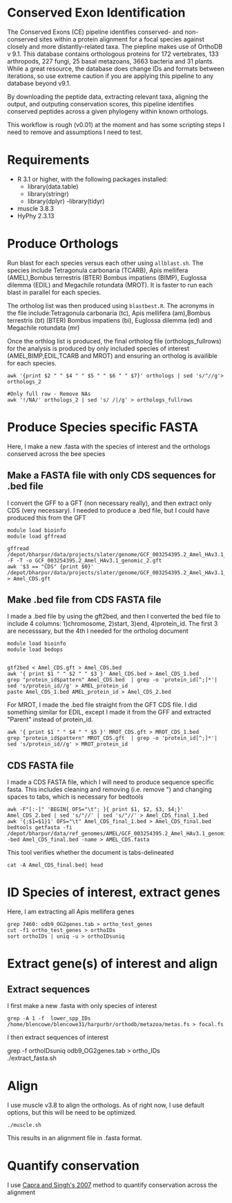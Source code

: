 # Conserved Exon Identification

The Conserved Exons (CE) pipeline identifies conserved- and non-conserved sites within a protein alignment for a focal species against closely and more distantly-related taxa. The piepline makes use of OrthoDB v 9.1. This database contains orthologous proteins for 172 vertebrates, 133 arthropods, 227 fungi, 25 basal metazoans, 3663 bacteria and 31 plants. While a great resource, the database does change IDs and formats between iterations, so use extreme caution if you are applying this pipeline to any database beyond v9.1.

By downloading the peptide data, extracting relevant taxa, aligning the output, and outputing conservation scores, this pipeline identifies conserved peptides across a given phylogeny within known orthologs.

This workflow is rough (v0.01) at the moment and has some scripting steps I need to remove and assumptions I need to test.

# Requirements
- R 3.1 or higher, with the following packages installed:
  - library(data.table)
  - library(stringr)
  - library(dplyr)
  -library(tidyr)
- muscle 3.8.3
- HyPhy 2.3.13


# Produce Orthologs
Run blast for each species versus each other using ``` allblast.sh ```. The species include Tetragonula carbonaria (TCARB), Apis mellifera (AMEL),Bombus terrestris (BTER) Bombus impatiens (BIMP), Euglossa dilemma (EDIL) and Megachile rotundata (MROT). It is faster to run each blast in parallel for each species. 

The ortholog list was then produced using ``` blastbest.R ```. The acronyms in the file include:Tetragonula carbonaria (tc), Apis mellifera (am),Bombus terrestris (bt) (BTER) Bombus impatiens (bi), Euglossa dilemma (ed) and Megachile rotundata (mr)

Once the orthlog list is produced, the final ortholog file (orthologs_fullrows) for the analysis is produced by only included species of interest (AMEL,BIMP,EDIL,TCARB and MROT) and ensuring an ortholog is availible for each species.

 ```
awk '{print $2 " " $4 " " $5 " " $6 " " $7}' orthologs | sed 's/"//g'> orthologs_2

#Only full row - Remove NAs
awk '!/NA/' orthologs_2 | sed 's/ /|/g' > orthologs_fullrows
 ```

# Produce Species specific FASTA
Here, I make a new .fasta with the species of interest and the orthologs conserved across the bee species

## Make a FASTA file with only CDS sequences for .bed file
I convert the GFF to a GFT (non necessary really), and then extract only CDS (very necessary). I needed to produce a .bed file, but I could have produced this from the GFT

```
module load bioinfo
module load gffread 

gffread /depot/bharpur/data/projects/slater/genome/GCF_003254395.2_Amel_HAv3.1_genomic.gff -F -T -o GCF_003254395.2_Amel_HAv3.1_genomic_2.gft
awk '$3 == "CDS" {print $0}'  /depot/bharpur/data/projects/slater/genome/GCF_003254395.2_Amel_HAv3.1_genomic_2.gft > Amel_CDS.gft
```
## Make .bed file from CDS FASTA file
I made a .bed file by using the gft2bed, and then I converted the bed file to include 4 columns: 1)chromosome, 2)start, 3)end, 4)protein_id. The first 3 are necesssary, but the 4th I needed for the ortholog document


```
module load bioinfo
module load bedops


gtf2bed < Amel_CDS.gft > Amel_CDS.bed
awk '{ print $1 " " $2 " " $3 }' Amel_CDS.bed > Amel_CDS_1.bed
grep "protein_id$pattern" Amel_CDS.bed  | grep -o 'protein_id[^;]*'| sed 's/protein_id//g' > AMEL_protein_id
paste Amel_CDS_1.bed AMEL_protein_id > Amel_CDS_2.bed
```
For MROT, I made the .bed file straight from the GFT CDS file. I did something similar for EDIL, except I made it from the GFF and extracted "Parent" instead of protein_id. 

```
awk '{ print $1 " " $4 " " $5 }' MROT_CDS.gft > MROT_CDS_1.bed
grep "protein_id$pattern" MROT_CDS.gft  | grep -o 'protein_id[^;]*'| sed 's/protein_id//g' > MROT_protein_id
```

## CDS FASTA file
I made a CDS FASTA file, which I will need to produce sequence specific fasta. This includes cleaning and removing (i.e. remove ") and changing spaces to tabs, which is necessary for bedtools

```
awk -F"[:-]" 'BEGIN{ OFS="\t"; }{ print $1, $2, $3, $4;}' Amel_CDS_2.bed | sed 's/"//' | sed 's/"//' > Amel_CDS_final_1.bed
awk '{;$1=$1}1' OFS="\t" Amel_CDS_final_1.bed > Amel_CDS_final.bed
bedtools getfasta -fi /depot/bharpur/data/ref_genomes/AMEL/GCF_003254395.2_Amel_HAv3.1_genomic.fna -bed Amel_CDS_final.bed -name > AMEL_CDS.fasta
```
This tool verifies whether the document is tabs-delineated

```
cat -A Amel_CDS_final.bed| head
```



# ID Species of interest, extract genes
Here, I am extracting all Apis mellifera genes

```
grep 7460: odb9_OG2genes.tab > ortho_test_genes 
cut -f1 ortho_test_genes > orthoIDs
sort orthoIDs | uniq -u > orthoIDsuniq
```

# Extract gene(s) of interest and align
## Extract sequences
I first make a new .fasta with only species of interest

```
grep -A 1 -f  lower_spp_IDs /home/blencowe/blencowe31/harpurbr/orthodb/metazoa/metas.fs > focal.fs
```

I then extract sequences of interest

grep -f orthoIDsuniq  odb9_OG2genes.tab  > ortho_IDs	
./extract_fasta.sh


# Align
I use muscle v3.8 to align the orthologs. As of right now, I use default options, but this will be need to be optimized.

```
./muscle.sh
```

This results in an alignment file in .fasta format.

# Quantify conservation
I use [Capra and Singh's 2007](https://compbio.cs.princeton.edu/conservation/score.html) method to quantify conservation across the alignment


